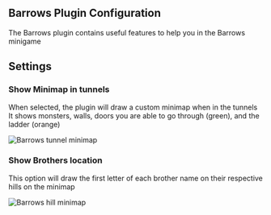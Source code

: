 ## Barrows Plugin Configuration
The Barrows plugin contains useful features to help you in the Barrows minigame

## Settings
### Show Minimap in tunnels
When selected, the plugin will draw a custom minimap when in the tunnels  
It shows monsters, walls, doors you are able to go through (green), and the ladder (orange)  
 
![Barrows tunnel minimap](https://i.imgur.com/crAsTaz.png)

### Show Brothers location  
This option will draw the first letter of each brother name on their respective hills on the minimap  

![Barrows hill minimap](https://i.imgur.com/7PQdzcn.png)